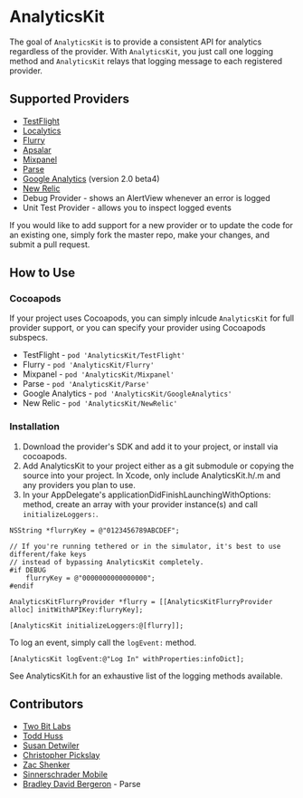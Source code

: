 # AnalyticsKit

The goal of `AnalyticsKit` is to provide a consistent API for analytics regardless of the provider. With `AnalyticsKit`, you just call one logging method and `AnalyticsKit` relays that logging message to each registered provider. 

## Supported Providers

* [TestFlight](https://testflightapp.com/)
* [Localytics](http://www.localytics.com/)
* [Flurry](http://www.flurry.com/)
* [Apsalar](http://apsalar.com/)
* [Mixpanel](https://mixpanel.com/)
* [Parse](http://parse.com/)
* [Google Analytics](https://www.google.com/analytics) (version 2.0 beta4)
* [New Relic](http://www.newrelic.com)
* Debug Provider - shows an AlertView whenever an error is logged
* Unit Test Provider - allows you to inspect logged events

If you would like to add support for a new provider or to update the code for an existing one, simply fork the master repo, make your changes, and submit a pull request.

## How to Use

### Cocoapods
If your project uses Cocoapods, you can simply inlcude `AnalyticsKit` for full provider support, or you can specify your provider using Cocoapods subspecs.

* TestFlight - `pod 'AnalyticsKit/TestFlight'`
* Flurry - `pod 'AnalyticsKit/Flurry'`
* Mixpanel - `pod 'AnalyticsKit/Mixpanel'`
* Parse - `pod 'AnalyticsKit/Parse'`
* Google Analytics - `pod 'AnalyticsKit/GoogleAnalytics'`
* New Relic - `pod 'AnalyticsKit/NewRelic'`

### Installation
1. Download the provider's SDK and add it to your project, or install via cocoapods.
2. Add AnalyticsKit to your project either as a git submodule or copying the source into your project. In Xcode, only include AnalyticsKit.h/.m and any providers you plan to use.
3. In your AppDelegate's applicationDidFinishLaunchingWithOptions: method, create an array with your provider instance(s) and call `initializeLoggers:`.

```objc
NSString *flurryKey = @"0123456789ABCDEF";

// If you're running tethered or in the simulator, it's best to use different/fake keys
// instead of bypassing AnalyticsKit completely.
#if DEBUG
	flurryKey = @"0000000000000000";
#endif

AnalyticsKitFlurryProvider *flurry = [[AnalyticsKitFlurryProvider alloc] initWithAPIKey:flurryKey];

[AnalyticsKit initializeLoggers:@[flurry]];
```

To log an event, simply call the `logEvent:` method.

```objc
[AnalyticsKit logEvent:@"Log In" withProperties:infoDict];
```

See AnalyticsKit.h for an exhaustive list of the logging methods available.


## Contributors
 - [Two Bit Labs](http://twobitlabs.com/)
 - [Todd Huss](https://github.com/thuss)
 - [Susan Detwiler](https://github.com/sherpachick)
 - [Christopher Pickslay](https://github.com/chrispix)
 - [Zac Shenker](https://github.com/zacshenker)
 - [Sinnerschrader Mobile](https://github.com/sinnerschrader-mobile)
 - [Bradley David Bergeron](https://github.com/bdbergeron) - Parse
